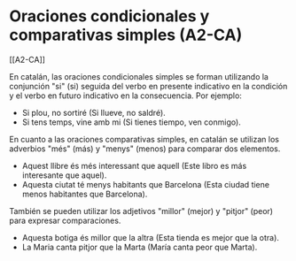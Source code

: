 # Oraciones condicionales y comparativas simples (A2-CA)

[[A2-CA]]

En catalán, las oraciones condicionales simples se forman utilizando la conjunción "si" (si) seguida del verbo en presente indicativo en la condición y el verbo en futuro indicativo en la consecuencia. Por ejemplo:

- Si plou, no sortiré (Si llueve, no saldré).
- Si tens temps, vine amb mi (Si tienes tiempo, ven conmigo).

En cuanto a las oraciones comparativas simples, en catalán se utilizan los adverbios "més" (más) y "menys" (menos) para comparar dos elementos. 

- Aquest llibre és més interessant que aquell (Este libro es más interesante que aquel).
- Aquesta ciutat té menys habitants que Barcelona (Esta ciudad tiene menos habitantes que Barcelona).

También se pueden utilizar los adjetivos "millor" (mejor) y "pitjor" (peor) para expresar comparaciones.

- Aquesta botiga és millor que la altra (Esta tienda es mejor que la otra).
- La Maria canta pitjor que la Marta (María canta peor que Marta).
